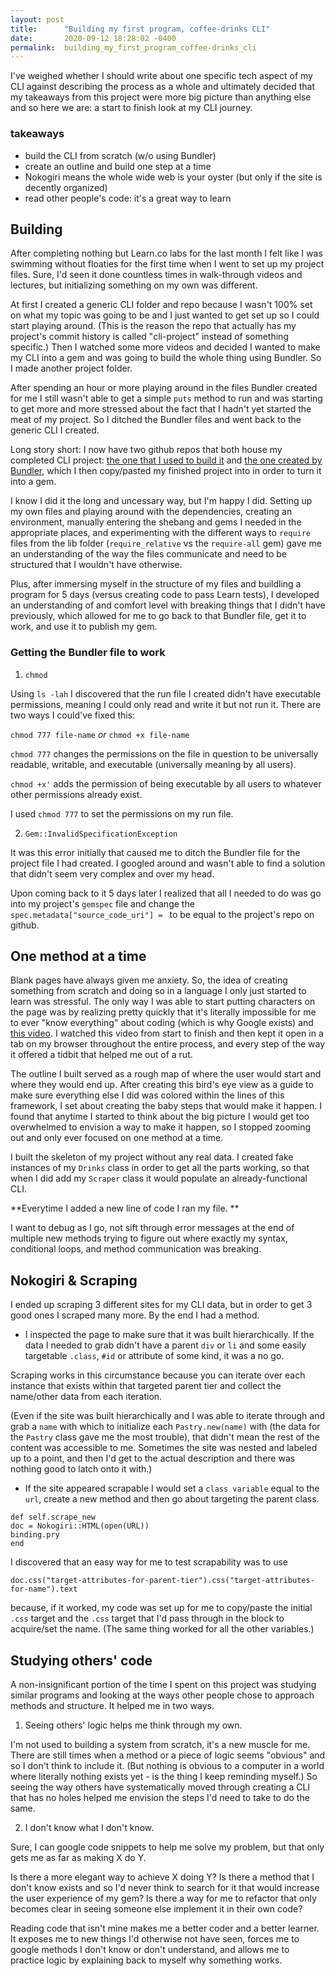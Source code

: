 ```yaml
---
layout: post
title:      "Building my first program, coffee-drinks CLI"
date:       2020-09-12 18:28:02 -0400
permalink:  building_my_first_program_coffee-drinks_cli
---
```



I've weighed whether I should write about one specific tech aspect of my CLI against describing the process as a whole and ultimately decided that my takeaways from this project were more big picture than anything else and so here we are: a start to finish look at my CLI journey.

### takeaways
* build the CLI from scratch (w/o using Bundler) 
* create an outline and build one step at a time
* Nokogiri means the whole wide web is your oyster (but only if the site is decently organized)
* read other people's code: it's a great way to learn


## Building

After completing nothing but Learn.co labs for the last month I felt like I was swimming without floaties for the first time when I went to set up my project files. Sure, I'd seen it done countless times in walk-through videos and lectures, but initializing something on my own was different. 

At first I created a generic CLI folder and repo because I wasn't 100% set on what my topic was going to be and I just wanted to get set up so I could start playing around. (This is the reason the repo that actually has my project's commit history is called "cli-project" instead of something specific.) Then I watched some more videos and decided I wanted to make my CLI into a gem and was going to build the whole thing using Bundler. So I made another project folder. 

After spending an hour or more playing around in the files Bundler created for me I still wasn't able to get a simple `puts` method to run and was starting to get more and more stressed about the fact that I hadn't yet started the meat of my project. So I ditched the Bundler files and went back to the generic CLI I created.

Long story short: I now have two github repos that both house my completed CLI project: [the one that I used to build it](https://github.com/saschakala/cli-project) and [the one created by Bundler](https://github.com/saschakala/coffee-drinks), which I then copy/pasted my finished project into in order to turn it into a gem.

I know I did it the long and uncessary way, but I'm happy I did. Setting up my own files and playing around with the dependencies, creating an environment, manually entering the shebang and gems I needed in the appropriate places, and experimenting with the different ways to `require` files from the lib folder (`require_relative` vs the `require-all` gem) gave me an understanding of the way the files communicate and need to be structured that I wouldn't have otherwise. 

Plus, after immersing myself in the structure of my files and buildling a program for 5 days (versus creating code to pass Learn tests), I developed an understanding of and comfort level with breaking things that I didn't have previously, which allowed for me to go back to that Bundler file, get it to work, and use it to publish my gem.

### Getting the Bundler file to work

1) `chmod` 

Using `ls -lah` I discovered that the run file I created didn't have executable permissions, meaning I could only read and write it but not run it. There are two ways I could've fixed this:

`chmod 777 file-name` *or* `chmod +x file-name`

`chmod 777` changes the permissions on the file in question to be universally readable, writable, and executable (universally meaning by all users). 

`chmod +x'` adds the permission of being executable by all users to whatever other permissions already exist.

I used `chmod 777` to set the permissions on my run file.


2) `Gem::InvalidSpecificationException`

It was this error initially that caused me to ditch the Bundler file for the project file I had created. I googled around and wasn't able to find a solution that didn't seem very complex and over my head. 

Upon coming back to it 5 days later I realized that all I needed to do was go into my project's `gemspec` file and change the `spec.metadata["source_code_uri"] = ` to be equal to the project's repo on github.



## One method at a time

Blank pages have always given me anxiety. So, the idea of creating something from scratch and doing so in a language I only just started to learn was stressful. The only way I was able to start putting characters on the page was by realizing pretty quickly that it's literally impossible for me to ever "know everything" about coding (which is why Google exists) and [this video](https://www.youtube.com/watch?time_continue=3190&v=_lDExWIhYKI&feature=emb_logo). I watched this video from start to finish and then kept it open in a tab on my browser throughout the entire process, and every step of the way it offered a tidbit that helped me out of a rut.

The outline I built served as a rough map of where the user would start and where they would end up. After creating this bird's eye view as a guide to make sure everything else I did was colored within the lines of this framework, I set about creating the baby steps that would make it happen. I found that anytime I started to think about the big picture I would get too overwhelmed to envision a way to make it happen, so I stopped zooming out and only ever focused on one method at a time.

I built the skeleton of my project without any real data. I created fake instances of my `Drinks` class in order to get all the parts working, so that when I did add my `Scraper` class it would populate an already-functional CLI.

**Everytime I added a new line of code I ran my file. **

I want to debug as I go, not sift through error messages at the end of multiple new methods trying to figure out where exactly my syntax, conditional loops, and method communication was breaking.



## Nokogiri & Scraping

I ended up scraping 3 different sites for my CLI data, but in order to get 3 good ones I scraped many more. By the end I had a method.

* I inspected the page to make sure that it was built hierarchically. If the data I needed to grab didn't have a parent `div` or `li` and some easily targetable `.class`, `#id` or attribute of some kind, it was a no go.

Scraping works in this circumstance because you can iterate over each instance that exists within that targeted parent tier and collect the name/other data from each iteration. 

(Even if the site was built hierarchically and I was able to iterate through and grab a `name` with which to initialize each `Pastry.new(name)` with (the data for the `Pastry` class gave me the most trouble), that didn't mean the rest of the content was accessible to me. Sometimes the site was nested and labeled up to a point, and then I'd get to the actual description and there was nothing good to latch onto it with.)

* If the site appeared scrapable I would set a `class variable` equal to the `url`, create a new method and then go about targeting the parent class. 

```
def self.scrape_new
doc = Nokogiri::HTML(open(URL))
binding.pry
end
```

I discovered that an easy way for me to test scrapability was to use

```
doc.css("target-attributes-for-parent-tier").css("target-attributes-for-name").text
```

because, if it worked, my code was set up for me to copy/paste the initial `.css` target and the `.css` target that I'd pass through in the block to acquire/set the name. (The same thing worked for all the other variables.)


## Studying others' code

A non-insignificant portion of the time I spent on this project was studying similar programs and looking at the ways other people chose to approach methods and structure. It helped me in two ways.

1. Seeing others' logic helps me think through my own.

I'm not used to building a system from scratch, it's a new muscle for me. There are still times when a method or a piece of logic seems "obvious" and so I don't think to include it. (But nothing is obvious to a computer in a world where literally nothing exists yet - is the thing I keep reminding myself.) So seeing the way others have systematically moved through creating a CLI that has no holes helped me envision the steps I'd need to take to do the same.

2. I don't know what I don't know. 

Sure, I can google code snippets to help me solve my problem, but that only gets me as far as making X do Y. 

Is there a more elegant way to achieve X doing Y? Is there a method that I don't know exists and so I'd never think to search for it that would increase the user experience of my gem? Is there a way for me to refactor that only becomes clear in seeing someone else implement it in their own code? 

Reading code that isn't mine makes me a better coder and a better learner. It exposes me to new things I'd otherwise not have seen, forces me to google methods I don't know or don't understand, and allows me to practice logic by explaining back to myself why something works.




